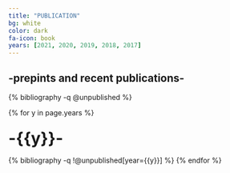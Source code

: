 ```yaml
---
title: "PUBLICATION"
bg: white
color: dark
fa-icon: book
years: [2021, 2020, 2019, 2018, 2017]
---
```


<!-- <p>
<a href="https://scholar.google.com/citations?user=SkBxudIAAAAJ&hl=en">
  <i class="ai ai-google-scholar fa-1x"></i>
   Google Scholar
</a>
</p> -->
## -prepints and recent publications-

{% bibliography -q @unpublished %}

{% for y in page.years %}
  <h3 class="year"><font size="+3">-{{y}}-</font></h3>
  {% bibliography -q !@unpublished[year={{y}}] %}
{% endfor %}
